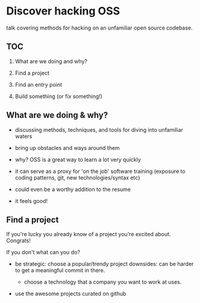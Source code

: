# Discover hacking OSS
talk covering methods for hacking on an unfamiliar open source codebase.

## TOC

1. What are we doing and why?

2. Find a project 

3. Find an entry point

4. Build something (or fix something!)

## What are we doing & why?

*   discussing methods, techniques, and tools for diving into unfamiliar
waters

*   bring up obstacles and ways around them

*   why? OSS is a great way to learn a lot very quickly

*   it can serve as a proxy for 'on the job' software training
    (exposure to coding patterns, git, new technologies/syntax etc)

*   could even be a worthy addition to the resume
*   it feels good!

## Find a project
If you're lucky you already know of a project you're excited about.
Congrats!

If you don't what can you do?
*   be strategic: choose a popular/trendy project
    downsides: can be harder to get a meaningful commit in there.
    *   choose a technology that a company you want to work at uses.    

*   use the awesome projects curated on github

##
